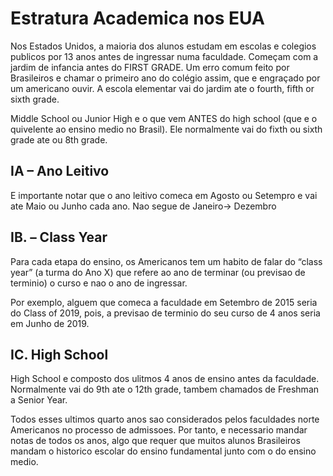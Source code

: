 # Estratura Academica nos EUA
 
Nos Estados Unidos, a maioria dos alunos estudam em escolas e colegios publicos por 13 anos antes de ingressar numa faculdade.  Começam com a jardim de infancia antes do FIRST GRADE.  Um erro comum feito por Brasileiros e chamar o primeiro ano do colégio assim, que e engraçado por um americano ouvir.  A escola elementar vai do jardim ate o fourth, fifth or sixth grade. 
 
 
Middle School ou Junior High e o que vem ANTES do high school (que e o quivelente ao ensino medio no Brasil). Ele normalmente vai do fixth ou sixth grade ate ou 8th grade.
 
## IA – Ano Leitivo
E importante notar que o ano leitivo comeca em Agosto ou Setempro e vai ate Maio ou Junho cada ano. Nao segue de Janeiro-> Dezembro
 
## IB. – Class Year
Para cada etapa do ensino, os Americanos tem um habito de falar do “class year” (a turma do Ano X) que refere ao ano de terminar (ou previsao de terminio) o curso e nao o ano de ingressar.
 
Por exemplo, alguem que comeca a faculdade em Setembro de 2015 seria do Class of 2019, pois, a previsao de terminio do seu curso de 4 anos seria em Junho de 2019.
 
## IC. High School
 
High School e composto dos ulitmos 4 anos de ensino antes da faculdade. Normalmente vai do 9th ate o 12th grade, tambem chamados de Freshman a Senior Year.
 
Todos esses ultimos quarto anos sao considerados pelos faculdades norte Americanos no processo de admissoes. Por tanto, e necessario mandar notas de todos os anos, algo que requer que muitos alunos Brasileiros mandam o historico escolar do ensino fundamental junto com o do ensino medio.
